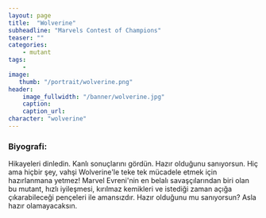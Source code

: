 ```yaml
---
layout: page
title:  "Wolverine"
subheadline: "Marvels Contest of Champions"
teaser: ""
categories:
    - mutant
tags:
    -
image:
   thumb: "/portrait/wolverine.png"
header:
    image_fullwidth: "/banner/wolverine.jpg"
    caption: 
    caption_url:    
character: "wolverine"
---
```


### Biyografi:

Hikayeleri dinledin. Kanlı sonuçlarını gördün. Hazır olduğunu sanıyorsun. Hiç ama hiçbir şey, vahşi Wolverine'le teke tek mücadele etmek için hazırlanmana yetmez! Marvel Evreni'nin en belalı savaşçılarından biri olan bu mutant, hızlı iyileşmesi, kırılmaz kemikleri ve istediği zaman açığa çıkarabileceği pençeleri ile amansızdır. Hazır olduğunu mu sanıyorsun? Asla hazır olamayacaksın.
